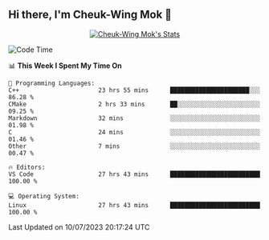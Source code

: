 ## Hi there, I'm Cheuk-Wing Mok 👋

<!--
**mozro0327/mozro0327** is a ✨ _special_ ✨ repository because its `README.md` (this file) appears on your GitHub profile.

Here are some ideas to get you started:

- 🔭 I’m currently working on ...
- 🌱 I’m currently learning ...
- 👯 I’m looking to collaborate on ...
- 🤔 I’m looking for help with ...
- 💬 Ask me about ...
- 📫 How to reach me: ...
- 😄 Pronouns: ...
- ⚡ Fun fact: ...
-->

<p align="center">
  <a href="https://github.com/mozro0327" class="rich-diff-level-one">
    <img src="https://github-readme-stats.vercel.app/api?username=mozro0327&title_color=333&text_color=777" alt="Cheuk-Wing Mok's Stats" >
    <!-- &hide=issues
    <img src="https://github-readme-stats.vercel.app/api?username=mozro0327&hide=issues&title_color=333&text_color=777" alt="Cheuk-Wing Mok's Stats" >
    -->
  </a>
</p>

<!--START_SECTION:waka-->
![Code Time](http://img.shields.io/badge/Code%20Time-1%2C721%20hrs%2027%20mins-blue)

📊 **This Week I Spent My Time On** 

```text
💬 Programming Languages: 
C++                      23 hrs 55 mins      ██████████████████████░░░   86.28 % 
CMake                    2 hrs 33 mins       ██░░░░░░░░░░░░░░░░░░░░░░░   09.25 % 
Markdown                 32 mins             ░░░░░░░░░░░░░░░░░░░░░░░░░   01.98 % 
C                        24 mins             ░░░░░░░░░░░░░░░░░░░░░░░░░   01.46 % 
Other                    7 mins              ░░░░░░░░░░░░░░░░░░░░░░░░░   00.47 % 

🔥 Editors: 
VS Code                  27 hrs 43 mins      █████████████████████████   100.00 % 

💻 Operating System: 
Linux                    27 hrs 43 mins      █████████████████████████   100.00 % 
```


 Last Updated on 10/07/2023 20:17:24 UTC
<!--END_SECTION:waka-->
